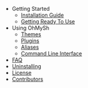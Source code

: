 - Getting Started
  - [Installation Guide](/getting-started/install)
  - [Getting Ready To Use](/getting-started/ready)
- Using OhMySh
  - [Themes](/using/theme)
  - [Plugins](/using/plugin)
  - [Aliases](/using/alias)
  - [Command Line Interface](using/cli)
- [FAQ](/other/faq.md)
- [Uninstalling](/other/uninstall)
- [License](/other/license)
- [Contributors](/other/cont)